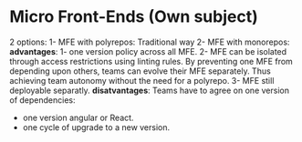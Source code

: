 # Micro Front-Ends (Own subject)
2 options:
1- MFE with polyrepos: Traditional way
2- MFE with monorepos:
**advantages**:
1- one version policy across all MFE.
2- MFE can be isolated through access restrictions using linting rules. By preventing one MFE from depending upon others, teams can evolve their MFE separately. Thus achieving team autonomy without the need for a polyrepo.
3- MFE still deployable separatly.
**disatvantages**:
Teams have to agree on one version of dependencies: 
- one version angular or React.
- one cycle of upgrade to a new version.